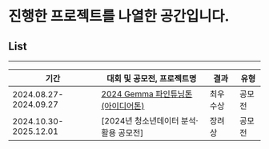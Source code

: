 # 진행한 프로젝트를 나열한 공간입니다.

## List
------

| 기간           | 대회 및 공모전, 프로젝트명                                         | 결과            | 유형   |
| -------------- | ------------------------------------------------------------------ | --------------- | ------ |
| 2024.08.27-2024.09.27 | [2024 Gemma 파인튜닝톤 (아이디어톤)](https://github.com/KimTaekgyoon/gemma-fine-tunning) |최우수상|공모전|
| 2024.10.30-2025.12.01 | [2024년 청소년데이터 분석·활용 공모전] |장려상|공모전|









